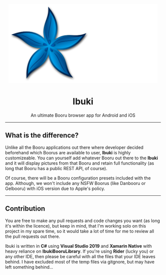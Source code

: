 <div align="center"><img src="https://raw.githubusercontent.com/LilyStilson/Ibuki/master/docs/img/logo/Ibuki logo.png" alt="Ibuki" height="256px"></img></div>
<h1 align="center">Ibuki</h1>
<p align="center">An ultimate Booru browser app for Android and iOS</p>

---
## What is the difference?
Unlike all the Booru applications out there where developer decided beforehand which Boorus are available to user, **Ibuki** is highly customizeable. You can yourself add whatever Booru out there to the **Ibuki** and it will display pictures from that Booru and retain full functionality (as long that Booru has a public REST API, of course).

Of course, there will be a Booru configuration presets included with the app. Although, we won't include any NSFW Boorus (like Danbooru or Gelbooru) with iOS version due to Apple's policy.

---
## Contribution
You are free to make any pull requests and code changes you want (as long it's within the licence), but keep in mind, that I'm working solo on this project in my spare time, so it would take a lot of time for me to review all the pull requests out there.

Ibuki is written in **C#** using **Visual Studio 2019** and **Xamarin Native** with heavy reliance on **IbukiBooruLibrary**. If you're using **Rider** (lucky you) or any other IDE, then please be careful with all the files that your IDE leaves behind. I have excluded most of the temp files via gitgnore, but may have left something behind...

